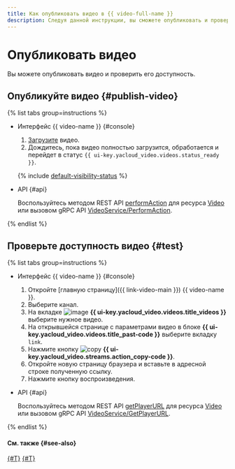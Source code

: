 ```yaml
---
title: Как опубликовать видео в {{ video-full-name }}
description: Следуя данной инструкции, вы сможете опубликовать и проверить доступность видео, загруженного в сервис {{ video-full-name }}.
---
```


# Опубликовать видео

Вы можете опубликовать видео и проверить его доступность.

## Опубликуйте видео {#publish-video}

{% list tabs group=instructions %}

- Интерфейс {{ video-name }} {#console}

  1. [Загрузите](upload.md) видео.
  1. Дождитесь, пока видео полностью загрузится, обработается и перейдет в статус `{{ ui-key.yacloud_video.videos.status_ready }}`.

  {% include [default-visibility-status](../../../_includes/video/default-visibility-status.md) %}

- API {#api}

  Воспользуйтесь методом REST API [performAction](../../api-ref/Video/create.md) для ресурса [Video](../../api-ref/Video/index.md) или вызовом gRPC API [VideoService/PerformAction](../../api-ref/grpc/Video/performAction.md).

{% endlist %}

## Проверьте доступность видео {#test}

{% list tabs group=instructions %}

- Интерфейс {{ video-name }} {#console}

  1. Откройте [главную страницу]({{ link-video-main }}) {{ video-name }}.
  1. Выберите канал.
  1. На вкладке ![image](../../../_assets/console-icons/circle-play.svg) **{{ ui-key.yacloud_video.videos.title_videos }}** выберите нужное видео.
  1. На открывшейся странице с параметрами видео в блоке **{{ ui-key.yacloud_video.videos.title_past-code }}** выберите вкладку `link`.
  1. Нажмите кнопку ![copy](../../../_assets/console-icons/copy.svg) **{{ ui-key.yacloud_video.streams.action_copy-code }}**.
  1. Откройте новую страницу браузера и вставьте в адресной строке полученную ссылку.
  1. Нажмите кнопку воспроизведения.

- API {#api}

  Воспользуйтесь методом REST API [getPlayerURL](../../api-ref/Video/getPlayerURL.md) для ресурса [Video](../../api-ref/Video/index.md) или вызовом gRPC API [VideoService/GetPlayerURL](../../api-ref/grpc/Video/getPlayerURL.md).

{% endlist %}

#### См. также {#see-also}

[{#T}](get-link.md)
[{#T}](download.md)